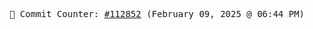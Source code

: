 <p align="center">
    <samp>
        📮 Commit Counter: <a href="https://github.com/Javascript-void0/Javascript-void0/commits/main">#112852</a> (February 09, 2025 @ 06:44 PM)
    </samp>
</p>